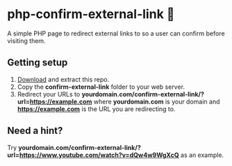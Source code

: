 # php-confirm-external-link 🤔

A simple PHP page to redirect external links to so a user can confirm before visiting them.

## Getting setup

1. [Download](https://github.com/robsd/php-confirm-external-link/archive/refs/heads/main.zip) and extract this repo.
2. Copy the **confirm-external-link** folder to your web server.
3. Redirect your URLs to **yourdomain.com/confirm-external-link/?url=https://example.com** where **yourdomain.com** is your domain and **https://example.com** is the URL you are redirecting to.

## Need a hint?

Try **yourdomain.com/confirm-external-link/?url=https://www.youtube.com/watch?v=dQw4w9WgXcQ** as an example.
